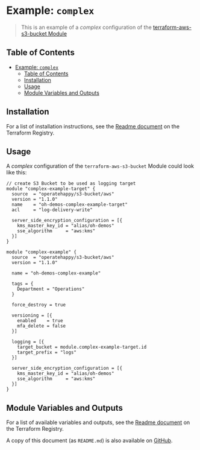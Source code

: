 # Example: `complex`

> This is an example of a _complex_ configuration of the [terraform-aws-s3-bucket Module](https://registry.terraform.io/modules/operatehappy/s3-bucket/)

## Table of Contents

- [Example: `complex`](#example-complex)
  - [Table of Contents](#table-of-contents)
  - [Installation](#installation)
  - [Usage](#usage)
  - [Module Variables and Outputs](#module-variables-and-outputs)

## Installation

For a list of installation instructions, see the [Readme document](https://registry.terraform.io/modules/operatehappy/s3-bucket/) on the Terraform Registry.

## Usage

A _complex_ configuration of the `terraform-aws-s3-bucket` Module could look like this:

```hcl
// create S3 Bucket to be used as logging target
module "complex-example-target" {
  source  = "operatehappy/s3-bucket/aws"
  version = "1.1.0"
  name    = "oh-demos-complex-example-target"
  acl     = "log-delivery-write"

  server_side_encryption_configuration = [{
    kms_master_key_id = "alias/oh-demos"
    sse_algorithm     = "aws:kms"
  }]
}

module "complex-example" {
  source  = "operatehappy/s3-bucket/aws"
  version = "1.1.0"

  name = "oh-demos-complex-example"

  tags = {
    Department = "Operations"
  }

  force_destroy = true

  versioning = [{
    enabled    = true
    mfa_delete = false
  }]

  logging = [{
    target_bucket = module.complex-example-target.id
    target_prefix = "logs"
  }]

  server_side_encryption_configuration = [{
    kms_master_key_id = "alias/oh-demos"
    sse_algorithm     = "aws:kms"
  }]
}
```

## Module Variables and Outputs

For a list of available variables and outputs, see the [Readme document](https://registry.terraform.io/modules/operatehappy/s3-bucket/) on the Terraform Registry.

A copy of this document (as `README.md`) is also available on [GitHub](https://github.com/operatehappy/terraform-aws-s3-bucket/blob/master/README.md#readme).
